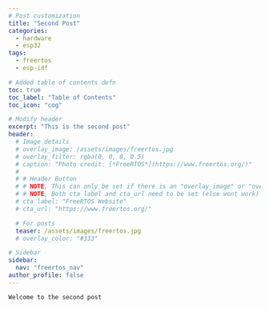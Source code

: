 ```yaml
---
# Post customization
title: "Second Post"
categories:
  - hardware
  - esp32
tags:
  - freertos
  - esp-idf

# Added table of contents defn
toc: true
toc_label: "Table of Contents"
toc_icon: "cog"

# Modify header
excerpt: "This is the second post"
header:
  # Image details
  # overlay_image: /assets/images/freertos.jpg
  # overlay_filter: rgba(0, 0, 0, 0.5)
  # caption: "Photo credit: [*FreeRTOS*](https://www.freertos.org/)"
  #
  # # Header Button
  # # NOTE, This can only be set if there is an "overlay_image" or "overlay_color" present
  # # NOTE, Both cta_label and cta_url need to be set (else wont work)
  # cta_label: "FreeRTOS Website"
  # cta_url: "https://www.freertos.org/"

  # For posts
  teaser: /assets/images/freertos.jpg
  # overlay_color: "#333"

# Sidebar
sidebar:
  nav: "freertos_nav"
author_profile: false
---
```


``` text
Welcome to the second post
```
